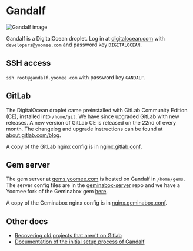 # Gandalf

![Gandalf image](https://gitlab.yoomee.com/yoomee/docs/raw/master/assets/images/gandalf.png)

Gandalf is a DigitalOcean droplet. Log in at [digitalocean.com](https://www.digitalocean.com/) with `developers@yoomee.com` and password key `DIGITALOCEAN`.

## SSH access

`ssh root@gandalf.yoomee.com` with password key `GANDALF`.

## GitLab

The DigitalOcean droplet came preinstalled with GitLab Community Edition (CE), installed into `/home/git`. We have since upgraded GitLab with new releases. A new version of GitLab CE is released on the 22nd of every month. The changelog and upgrade instructions can be found at [about.gitlab.com/blog](https://about.gitlab.com/blog/).

A copy of the GitLab nginx config is in [nginx.gitlab.conf](nginx.gitlab.conf).

## Gem server

The gem server at [gems.yoomee.com](https://gems.yoomee.com) is hosted on Gandalf in `/home/gems`. The server config files are in the [geminabox-server](https://gitlab.yoomee.com/yoomee/geminabox-server/tree/master) repo and we have a Yoomee fork of the Geminabox gem [here](https://gitlab.yoomee.com/yoomee/geminabox/tree/master).

A copy of the Geminabox nginx config is in [nginx.geminabox.conf](nginx.geminabox.conf).


## Other docs
* [Recovering old projects that aren't on Gitlab](recovering_backups.md)
* [Documentation of the initial setup process of Gandalf](initial_setup_and_migration_from_pippin.md)